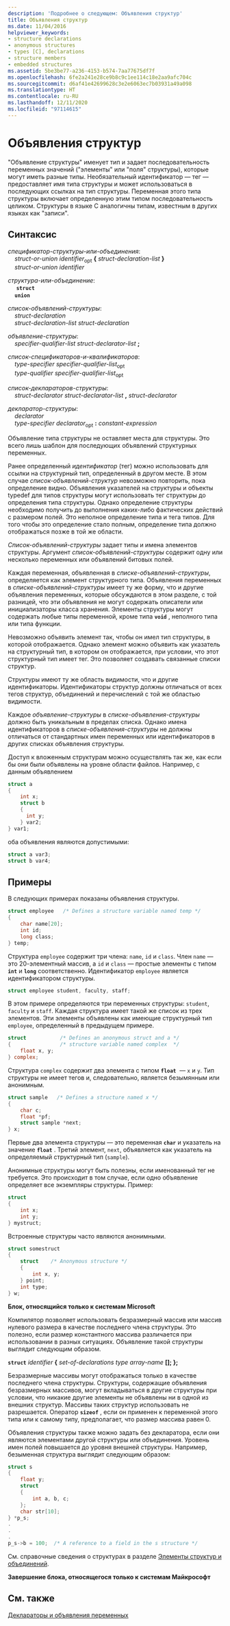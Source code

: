 ```yaml
---
description: 'Подробнее о следующем: Объявления структур'
title: Объявления структур
ms.date: 11/04/2016
helpviewer_keywords:
- structure declarations
- anonymous structures
- types [C], declarations
- structure members
- embedded structures
ms.assetid: 5be3be77-a236-4153-b574-7aa77675df7f
ms.openlocfilehash: 6fe2a241e28ce9b8c9c1ee114c18e2aa9afc704c
ms.sourcegitcommit: d6af41e42699628c3e2e6063ec7b03931a49a098
ms.translationtype: HT
ms.contentlocale: ru-RU
ms.lasthandoff: 12/11/2020
ms.locfileid: "97114615"
---
```

# <a name="structure-declarations"></a>Объявления структур

"Объявление структуры" именует тип и задает последовательность переменных значений ("элементы" или "поля" структуры), которые могут иметь разные типы. Необязательный идентификатор — тег — предоставляет имя типа структуры и может использоваться в последующих ссылках на тип структуры. Переменная этого типа структуры включает определенную этим типом последовательность целиком. Структуры в языке C аналогичны типам, известным в других языках как "записи".

## <a name="syntax"></a>Синтаксис

*спецификатор-структуры-или-объединения*:<br/>
&nbsp;&nbsp;&nbsp;&nbsp;*struct-or-union* *identifier*<sub>opt</sub> **{** *struct-declaration-list* **}**<br/>
&nbsp;&nbsp;&nbsp;&nbsp;*struct-or-union* *identifier*

*структура-или-объединение*:<br/>
&nbsp;&nbsp;&nbsp;&nbsp; **`struct`**<br/>
&nbsp;&nbsp;&nbsp;&nbsp;**`union`**

*список-объявлений-структуры*:<br/>
&nbsp;&nbsp;&nbsp;&nbsp;*struct-declaration*<br/>
&nbsp;&nbsp;&nbsp;&nbsp;*struct-declaration-list* *struct-declaration*

*объявление-структуры*:<br/>
&nbsp;&nbsp;&nbsp;&nbsp;*specifier-qualifier-list* *struct-declarator-list* **;**

*список-спецификаторов-и-квалификаторов*:<br/>
&nbsp;&nbsp;&nbsp;&nbsp;*type-specifier* *specifier-qualifier-list*<sub>opt</sub><br/>
&nbsp;&nbsp;&nbsp;&nbsp;*type-qualifier* *specifier-qualifier-list*<sub>opt</sub>

*список-деклараторов-структуры*:<br/>
&nbsp;&nbsp;&nbsp;&nbsp;*struct-declarator* *struct-declarator-list* **,** *struct-declarator*

*декларатор-структуры*:<br/>
&nbsp;&nbsp;&nbsp;&nbsp;*declarator*<br/>
&nbsp;&nbsp;&nbsp;&nbsp;*type-specifier* *declarator*<sub>opt</sub> **:** *constant-expression*

Объявление типа структуры не оставляет места для структуры. Это всего лишь шаблон для последующих объявлений структурных переменных.

Ранее определенный *идентификатор* (тег) можно использовать для ссылки на структурный тип, определенный в другом месте. В этом случае *список-объявлений-структур* невозможно повторить, пока определение видно. Объявления указателей на структуры и объекты typedef для типов структуры могут использовать тег структуры до определения типа структуры. Однако определение структуры необходимо получить до выполнения каких-либо фактических действий с размером полей. Это неполное определение типа и тега типов. Для того чтобы это определение стало полным, определение типа должно отображаться позже в той же области.

*Список-объявлений-структуры* задает типы и имена элементов структуры. Аргумент *список-объявлений-структуры* содержит одну или несколько переменных или объявлений битовых полей.

Каждая переменная, объявленная в *списке-объявлений-структуры*, определяется как элемент структурного типа. Объявления переменных в *списке-объявлений-структуры* имеет ту же форму, что и другие объявления переменных, которые обсуждаются в этом разделе, с той разницей, что эти объявления не могут содержать описатели или инициализаторы класса хранения. Элементы структуры могут содержать любые типы переменной, кроме типа **`void`** , неполного типа или типа функции.

Невозможно объявить элемент так, чтобы он имел тип структуры, в которой отображается. Однако элемент можно объявить как указатель на структурный тип, в котором он отображается, при условии, что этот структурный тип имеет тег. Это позволяет создавать связанные списки структур.

Структуры имеют ту же область видимости, что и другие идентификаторы. Идентификаторы структур должны отличаться от всех тегов структур, объединений и перечислений с той же областью видимости.

Каждое *объявление-структуры* в *списке-объявления-структуры* должно быть уникальным в пределах списка. Однако имена идентификаторов в *списке-объявления-структуры* не должны отличаться от стандартных имен переменных или идентификаторов в других списках объявления структуры.

Доступ к вложенным структурам можно осуществлять так же, как если бы они были объявлены на уровне области файлов. Например, с данным объявлением

```C
struct a
{
    int x;
    struct b
    {
      int y;
    } var2;
} var1;
```

оба объявления являются допустимыми:

```C
struct a var3;
struct b var4;
```

## <a name="examples"></a>Примеры

В следующих примерах показаны объявления структуры.

```C
struct employee   /* Defines a structure variable named temp */
{
    char name[20];
    int id;
    long class;
} temp;
```

Структура `employee` содержит три члена: `name`, `id` и `class`. Член `name` — это 20-элементный массив, а `id` и `class` — простые элементы с типом **`int`** и **`long`** соответственно. Идентификатор `employee` является идентификатором структуры.

```C
struct employee student, faculty, staff;
```

В этом примере определяются три переменных структуры: `student`, `faculty` и `staff`. Каждая структура имеет такой же список из трех элементов. Эти элементы объявлены как имеющие структурный тип `employee`, определенный в предыдущем примере.

```C
struct           /* Defines an anonymous struct and a */
{                /* structure variable named complex  */
    float x, y;
} complex;
```

Структура `complex` содержит два элемента с типом **`float`**  — `x` и `y`. Тип структуры не имеет тегов и, следовательно, является безымянным или анонимным.

```C
struct sample   /* Defines a structure named x */
{
    char c;
    float *pf;
    struct sample *next;
} x;
```

Первые два элемента структуры — это переменная **`char`** и указатель на значение **`float`** . Третий элемент, `next`, объявляется как указатель на определяемый структурный тип (`sample`).

Анонимные структуры могут быть полезны, если именованный тег не требуется. Это происходит в том случае, если одно объявление определяет все экземпляры структуры. Пример:

```C
struct
{
    int x;
    int y;
} mystruct;
```

Встроенные структуры часто являются анонимными.

```C
struct somestruct
{
    struct    /* Anonymous structure */
    {
        int x, y;
    } point;
    int type;
} w;
```

**Блок, относящийся только к системам Microsoft**

Компилятор позволяет использовать безразмерный массив или массив нулевого размера в качестве последнего члена структуры. Это полезно, если размер константного массива различается при использовании в разных ситуациях. Объявление такой структуры выглядит следующим образом.

**`struct`** *identifier* **{** *set-of-declarations* *type* <em>array-name</em> **\[]; };**

Безразмерные массивы могут отображаться только в качестве последнего члена структуры. Структуры, содержащие объявления безразмерных массивов, могут вкладываться в другие структуры при условии, что никакие другие элементы не объявлены ни в одной из внешних структур. Массивы таких структур использовать не разрешается. Оператор **`sizeof`** , если он применен к переменной этого типа или к самому типу, предполагает, что размер массива равен 0.

Объявления структуры также можно задать без декларатора, если они являются элементами другой структуры или объединения. Уровень имен полей повышается до уровня внешней структуры. Например, безыменная структура выглядит следующим образом:

```C
struct s
{
    float y;
    struct
    {
        int a, b, c;
    };
    char str[10];
} *p_s;
.
.
.
p_s->b = 100;  /* A reference to a field in the s structure */
```

См. справочные сведения о структурах в разделе [Элементы структур и объединений](../c-language/structure-and-union-members.md).

**Завершение блока, относящегося только к системам Майкрософт**

## <a name="see-also"></a>См. также

[Деклараторы и объявления переменных](../c-language/declarators-and-variable-declarations.md)
